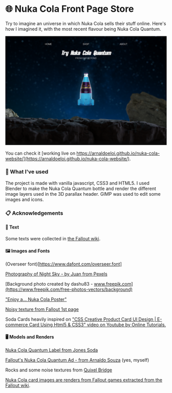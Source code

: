 # 🌐 Nuka Cola Front Page Store



Try to imagine an universe in which Nuka Cola sells their stuff online. Here's how I imagined it, with the most recent flavour being Nuka Cola Quantum.

![alt_text](https://github.com/Arnaldoeloi/nuka-cola-website/blob/master/app_preview.png?raw=true)

You can check it [working live on https://arnaldoeloi.github.io/nuka-cola-website/](https://arnaldoeloi.github.io/nuka-cola-website/).


### 🚀 What I've used 

The project is made with vanilla javascript, CSS3 and HTML5. I used Blender to make the Nuka Cola Quantum bottle and render the different image layers used in the 3D parallax header. GIMP was used to edit some images and icons.


### 📋 Acknowledgements

#### 📜 Text

Some texts were collected in [the Fallout wiki](https://fallout.fandom.com/).

#### 🖼️ Images and Fonts

(Overseer font)[https://www.dafont.com/overseer.font]

[Photography of Night Sky - by Juan from Pexels](https://www.pexels.com/photo/photography-of-night-sky-733475/)

[Background photo created by dashu83 - www.freepik.com](https://www.freepik.com/free-photos-vectors/background)

["Enjoy a... Nuka Cola Poster"](https://br.pinterest.com/pin/430727151854774107/?autologin=true)

[Noisy texture from Fallout 1st page](https://fallout.bethesda.net/pt/fallout1st)

Soda Cards heavily inspired on ["CSS Creative Product Card UI Design | E-commerce Card Using Html5 & CSS3" video on Youtube by Online Tutorials.](https://fallout.bethesda.net/pt/fallout1st)

#### 🖥 Models and Renders

[Nuka Cola Quantum Label from Jones Soda](https://www.jonessoda.com/)

[Fallout's Nuka Cola Quantum Ad - from Arnaldo Souza](https://www.artstation.com/artwork/dOm25w) (yes, myself)

Rocks and some noise textures from [Quixel Bridge](https://quixel.com/bridge)

[Nuka Cola card images are renders from Fallout games extracted from the Fallout wiki](https://fallout.fandom.com/).